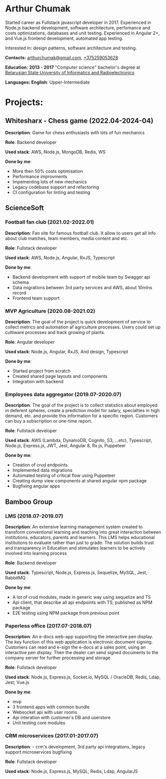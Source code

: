 # Arthur Chumak

Started career as Fullstack javascript developer in 2017. Experienced in Node.js backend development, software architecture, perfomance and costs optimizations, databases and unit testing. Experienced in Angular 2+, and Vue.js frontend development, automated app testing.

Interested in: design patterns, software architecture and testing.

**Contacts:**
[arthurchumak@gmail.com](mailto:arthurchumak@gmail.com), 
[+375259053628](tel:375259053628)

**Education:**  **2013 - 2017** "Computer science" bachelor's degree at [Belarusian State University of Informatics and Radioelectronics](https://www.bsuir.by)

**Languages:**  **English**: Upper-Intermediate

# Projects:

## Whitesharx - Chess game (2022.04-2024-04)

**Description**: Game for chess enthusiasts with lots of fun mechanics

**Role**: Backend developer

**Used stack**: AWS, Node.js, MongoDB, Redis, WS

**Done by me**:
- More then 50% costs optimisation
- Performance improvments
- Impementing lots of new mechanics
- Legacy codebase support and refactoring
- CI configuration for linting and testing


## ScienceSoft

### Football fan club (2021.02-2022.01)

**Description**: Fan site for famous football club. It allow to users get all info about club matches, team members, media content and etc.

**Role**: Fullstack developer

**Used stack**: AWS, Node.js, Angular, RxJS, Typescript

**Done by me**:
- Backend development with support of mobile team by Swagger api schema 
- Data migrations between 3rd party services and AWS, about 10mlns record
- Frontend team support

### MVP Agriculture (2020.08-2021.02)

**Description**: The goal of the project is quick development of service to collect metrics and automation af agriculture processes. Users could set up cultiware processes and track growing of plants.

**Role**: Angular developer

**Used stack**: Node.js, Angular, RxJS, And design, Typescript

**Done by me**:
- Started project from scratch
- Created shared page layouts and components
- Integration with backend

### Employees data aggregator (2019.07-2020.07)

**Description**: The goal of the project is to collect statistics about employed in deferent spheres, create a prediction model for salary, specialties in high demand, etc. and provide this information for a specific region. Customers can buy a subscription or one-time report.

**Role**: Fullstack developer

**Used stack**: AWS (Lambda, DynamoDB, Cognito, S3, ...etc), Typescript, Node.js, Express.js, JWT, Jest, Angular 8, Rx.js, Puppeteer

**Done by me**:
- Creation of crud endpoints
- Implemented data migrations
- Automated testing of critical flow using Puppeteer
- Creating dump view components at shared angular npm package
- Bugfixing angular apps

## Bamboo Group

### LMS (2018.07-2019.07)

**Description**: An extensive learning management system created to transform conventional learning and teaching into great interaction between institutions, educators, parents and learners. This LMS helps educational institutions to evaluate rather than just to grade. The solution builds trust and transparency in Education and stimulates learners to be actively involved into learning process

**Role**: Backend developer

**Used stack**: Typescript, Node.js, Express.js, Sequelize, MySQL, Jest, RabbitMQ

**Done by me**:
- A lot of crud modules, made in generic way using sequelize and TS
- Api client, that describe all api endpoints with TS, published as NPM package
- E2E testing using NPM package from previous point

### Paperless office (2017.07-2018.07)

**Description**: An e-docs web-app supporting the interactive pen display. The key function of this web application is electronic document signing. Customers can read and e-sign the e-docs at a sales point, using an interactive pen display. Then the dealer can send signed documents to the company server for further processing and storage

**Role**: Fullstack developer

**Used stack**: Node.js, Express.js, Socket.io, MySQL / OracleDB, Redis, Ldap, Jest; Vue.js

**Done by me**:
- mvp
- 3 frontend apps with common bundle
- Websocket api with user rooms
- Api interation with customer's DB and userstore
- Unit testing core modules

### CRM microservices (2017.01-2017.07)

**Description**: - crm's development, 3rd party api integrations, legacy support microservices bugfixing

**Role**: Fullstack developer

**Used stack**: Node.js, Express.js, MySQL, Redis, Ldap, AngularJS

